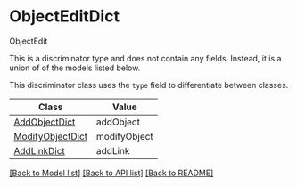 # ObjectEditDict

ObjectEdit

This is a discriminator type and does not contain any fields. Instead, it is a union
of of the models listed below.

This discriminator class uses the `type` field to differentiate between classes.

| Class | Value
| ------------ | -------------
[AddObjectDict](AddObjectDict.md) | addObject
[ModifyObjectDict](ModifyObjectDict.md) | modifyObject
[AddLinkDict](AddLinkDict.md) | addLink


[[Back to Model list]](../../../README.md#models-v2-link) [[Back to API list]](../../../README.md#apis-v2-link) [[Back to README]](../../../README.md)
